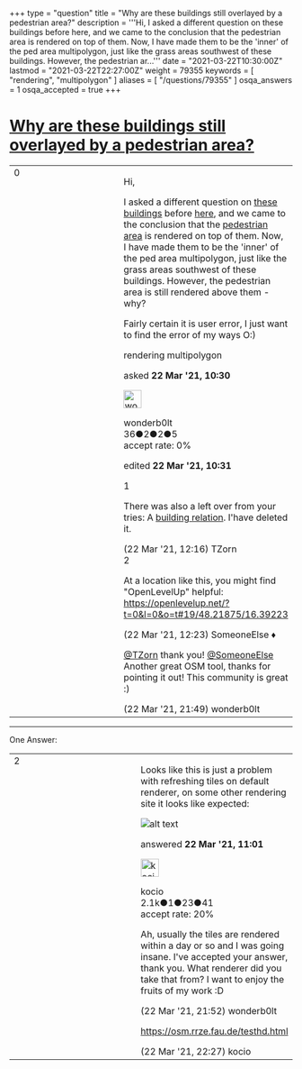 +++
type = "question"
title = "Why are these buildings still overlayed by a pedestrian area?"
description = '''Hi, I asked a different question on these buildings before here, and we came to the conclusion that the pedestrian area is rendered on top of them. Now, I have made them to be the &#x27;inner&#x27; of the ped area multipolygon, just like the grass areas southwest of these buildings. However, the pedestrian ar...'''
date = "2021-03-22T10:30:00Z"
lastmod = "2021-03-22T22:27:00Z"
weight = 79355
keywords = [ "rendering", "multipolygon" ]
aliases = [ "/questions/79355" ]
osqa_answers = 1
osqa_accepted = true
+++

<div class="headNormal">

# [Why are these buildings still overlayed by a pedestrian area?](/questions/79355/why-are-these-buildings-still-overlayed-by-a-pedestrian-area)

</div>

<div id="main-body">

<div id="askform">

<table id="question-table" style="width:100%;">
<colgroup>
<col style="width: 50%" />
<col style="width: 50%" />
</colgroup>
<tbody>
<tr>
<td style="width: 30px; vertical-align: top"><div class="vote-buttons">
<span id="post-79355-upvote" class="ajax-command post-vote up" rel="nofollow" title="I like this post (click again to cancel)"> </span>
<div id="post-79355-score" class="post-score" title="current number of votes">
0
</div>
<span id="post-79355-downvote" class="ajax-command post-vote down" rel="nofollow" title="I dont like this post (click again to cancel)"> </span> <span id="favorite-mark" class="ajax-command favorite-mark" rel="nofollow" title="mark/unmark this question as favorite (click again to cancel)"> </span>
<div id="favorite-count" class="favorite-count">
&#10;</div>
</div></td>
<td><div id="item-right">
<div class="question-body">
<p>Hi,</p>
<p>I asked a different question on <a href="https://www.openstreetmap.org/way/907510872">these</a> <a href="https://www.openstreetmap.org/way/907510871">buildings</a> before <a href="/questions/79285/why-are-these-buildings-not-rendered">here</a>, and we came to the conclusion that the <a href="https://www.openstreetmap.org/relation/2578511">pedestrian area</a> is rendered on top of them. Now, I have made them to be the 'inner' of the ped area multipolygon, just like the grass areas southwest of these buildings. However, the pedestrian area is still rendered above them - why?</p>
<p>Fairly certain it is user error, I just want to find the error of my ways O:)</p>
</div>
<div id="question-tags" class="tags-container tags">
<span class="post-tag tag-link-rendering" rel="tag" title="see questions tagged &#39;rendering&#39;">rendering</span> <span class="post-tag tag-link-multipolygon" rel="tag" title="see questions tagged &#39;multipolygon&#39;">multipolygon</span>
</div>
<div id="question-controls" class="post-controls">
&#10;</div>
<div class="post-update-info-container">
<div class="post-update-info post-update-info-user">
<p>asked <strong>22 Mar '21, 10:30</strong></p>
<img src="https://secure.gravatar.com/avatar/a18d775f2c7cf4f7ab103ab8e7a90008?s=32&amp;d=identicon&amp;r=g" class="gravatar" width="32" height="32" alt="wonderb0lt&#39;s gravatar image" />
<p><span>wonderb0lt</span><br />
<span class="score" title="36 reputation points">36</span><span title="2 badges"><span class="badge1">●</span><span class="badgecount">2</span></span><span title="2 badges"><span class="silver">●</span><span class="badgecount">2</span></span><span title="5 badges"><span class="bronze">●</span><span class="badgecount">5</span></span><br />
<span class="accept_rate" title="Rate of the user&#39;s accepted answers">accept rate:</span> <span title="wonderb0lt has no accepted answers">0%</span></p>
</div>
<div class="post-update-info post-update-info-edited">
<p><span> edited <strong>22 Mar '21, 10:31</strong> </span></p>
</div>
</div>
<div id="comments-container-79355" class="comments-container">
<span id="79357"></span>
<div id="comment-79357" class="comment">
<div id="post-79357-score" class="comment-score">
1
</div>
<div class="comment-text">
<p>There was also a left over from your tries: A <a href="https://www.openstreetmap.org/relation/12456792">building relation</a>. I'have deleted it.</p>
</div>
<div id="comment-79357-info" class="comment-info">
<span class="comment-age">(22 Mar '21, 12:16)</span> <span class="comment-user userinfo">TZorn</span>
</div>
</div>
<span id="79358"></span>
<div id="comment-79358" class="comment">
<div id="post-79358-score" class="comment-score">
2
</div>
<div class="comment-text">
<p>At a location like this, you might find "OpenLevelUp" helpful: <a href="https://openlevelup.net/?t=0&amp;l=0&amp;o=t#19/48.21875/16.39223">https://openlevelup.net/?t=0&amp;l=0&amp;o=t#19/48.21875/16.39223</a></p>
</div>
<div id="comment-79358-info" class="comment-info">
<span class="comment-age">(22 Mar '21, 12:23)</span> <span class="comment-user userinfo">SomeoneElse ♦</span>
</div>
</div>
<span id="79360"></span>
<div id="comment-79360" class="comment">
<div id="post-79360-score" class="comment-score">
&#10;</div>
<div class="comment-text">
<p><a href="https://help.openstreetmap.org/users/10133/tzorn">@TZorn</a> thank you! <a href="https://help.openstreetmap.org/users/387/someoneelse">@SomeoneElse</a> Another great OSM tool, thanks for pointing it out! This community is great :)</p>
</div>
<div id="comment-79360-info" class="comment-info">
<span class="comment-age">(22 Mar '21, 21:49)</span> <span class="comment-user userinfo">wonderb0lt</span>
</div>
</div>
</div>
<div id="comment-tools-79355" class="comment-tools">
&#10;</div>
<div class="clear">
&#10;</div>
<div id="comment-79355-form-container" class="comment-form-container">
&#10;</div>
<div class="clear">
&#10;</div>
</div></td>
</tr>
</tbody>
</table>

------------------------------------------------------------------------

<div class="tabBar">

<span id="sort-top"></span>

<div class="headQuestions">

One Answer:

</div>

</div>

<span id="79356"></span>

<div id="answer-container-79356" class="answer accepted-answer">

<table style="width:100%;">
<colgroup>
<col style="width: 50%" />
<col style="width: 50%" />
</colgroup>
<tbody>
<tr>
<td style="width: 30px; vertical-align: top"><div class="vote-buttons">
<span id="post-79356-upvote" class="ajax-command post-vote up" rel="nofollow" title="I like this post (click again to cancel)"> </span>
<div id="post-79356-score" class="post-score" title="current number of votes">
2
</div>
<span id="post-79356-downvote" class="ajax-command post-vote down" rel="nofollow" title="I dont like this post (click again to cancel)"> </span> <span class="accept-answer on" rel="nofollow" title="wonderb0lt has selected this answer as the correct answer"> </span>
</div></td>
<td><div class="item-right">
<div class="answer-body">
<p>Looks like this is just a problem with refreshing tiles on default renderer, on some other rendering site it looks like expected:</p>
<p><img src="https://user-images.githubusercontent.com/5439713/111980073-18f97b80-8b06-11eb-8780-943837ae5498.png" alt="alt text" /></p>
</div>
<div class="answer-controls post-controls">
&#10;</div>
<div class="post-update-info-container">
<div class="post-update-info post-update-info-user">
<p>answered <strong>22 Mar '21, 11:01</strong></p>
<img src="https://secure.gravatar.com/avatar/e228dd20b7da2a6c8f559e2118ce08d3?s=32&amp;d=identicon&amp;r=g" class="gravatar" width="32" height="32" alt="kocio&#39;s gravatar image" />
<p><span>kocio</span><br />
<span class="score" title="2054 reputation points"><span>2.1k</span></span><span title="1 badges"><span class="badge1">●</span><span class="badgecount">1</span></span><span title="23 badges"><span class="silver">●</span><span class="badgecount">23</span></span><span title="41 badges"><span class="bronze">●</span><span class="badgecount">41</span></span><br />
<span class="accept_rate" title="Rate of the user&#39;s accepted answers">accept rate:</span> <span title="kocio has 14 accepted answers">20%</span></p>
</img>
</div>
</div>
<div id="comments-container-79356" class="comments-container">
<span id="79361"></span>
<div id="comment-79361" class="comment">
<div id="post-79361-score" class="comment-score">
&#10;</div>
<div class="comment-text">
<p>Ah, usually the tiles are rendered within a day or so and I was going insane. I've accepted your answer, thank you. What renderer did you take that from? I want to enjoy the fruits of my work :D</p>
</div>
<div id="comment-79361-info" class="comment-info">
<span class="comment-age">(22 Mar '21, 21:52)</span> <span class="comment-user userinfo">wonderb0lt</span>
</div>
</div>
<span id="79362"></span>
<div id="comment-79362" class="comment">
<div id="post-79362-score" class="comment-score">
&#10;</div>
<div class="comment-text">
<p><a href="https://osm.rrze.fau.de/testhd.html">https://osm.rrze.fau.de/testhd.html</a></p>
</div>
<div id="comment-79362-info" class="comment-info">
<span class="comment-age">(22 Mar '21, 22:27)</span> <span class="comment-user userinfo">kocio</span>
</div>
</div>
</div>
<div id="comment-tools-79356" class="comment-tools">
&#10;</div>
<div class="clear">
&#10;</div>
<div id="comment-79356-form-container" class="comment-form-container">
&#10;</div>
<div class="clear">
&#10;</div>
</div></td>
</tr>
</tbody>
</table>

</div>

<div class="paginator-container-left">

</div>

</div>

</div>

